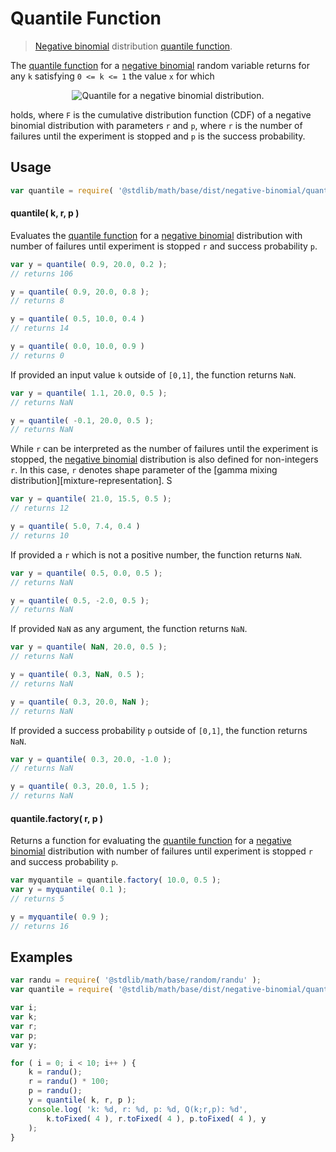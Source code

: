 Quantile Function
===

> [Negative binomial][negative-binomial] distribution [quantile function][quantile-function].

<section class="intro">

The [quantile function][quantile-function] for a [negative binomial][negative-binomial] random variable returns for any `k` satisfying `0 <= k <= 1` the value `x` for which

<!-- <equation class="equation" label="eq:quantile_function" align="center" raw="F(x-1;r,p) < k \le F(x;r,p)" alt="Quantile for a negative binomial distribution."> -->

<div class="equation" align="center" data-raw-text="F(x-1;r,p) < k \le F(x;r,p)" data-equation="eq:quantile_function">
    <img src="" alt="Quantile for a negative binomial distribution.">
    <br>
</div>

<!-- </equation> -->

holds, where `F` is the cumulative distribution function (CDF) of a negative binomial distribution with parameters `r` and `p`, where `r` is the number of failures until the experiment is stopped and `p` is the success probability.

<!-- </intro> -->

<section class="usage">

## Usage
``` javascript
var quantile = require( '@stdlib/math/base/dist/negative-binomial/quantile' );
```

#### quantile( k, r, p )

Evaluates the [quantile function][quantile-function] for a [negative binomial][negative-binomial] distribution with number of failures until experiment is stopped `r` and success probability `p`.

``` javascript
var y = quantile( 0.9, 20.0, 0.2 );
// returns 106

y = quantile( 0.9, 20.0, 0.8 );
// returns 8

y = quantile( 0.5, 10.0, 0.4 )
// returns 14

y = quantile( 0.0, 10.0, 0.9 )
// returns 0
```

If provided an input value `k` outside of `[0,1]`, the function returns `NaN`.

``` javascript
var y = quantile( 1.1, 20.0, 0.5 );
// returns NaN

y = quantile( -0.1, 20.0, 0.5 );
// returns NaN
```

While `r` can be interpreted as the number of failures until the experiment is stopped, the [negative binomial][negative-binomial] distribution is also defined for non-integers `r`. In this case, `r` denotes shape parameter of the [gamma mixing distribution][mixture-representation]. S

``` javascript
var y = quantile( 21.0, 15.5, 0.5 );
// returns 12

y = quantile( 5.0, 7.4, 0.4 )
// returns 10
```

If provided a `r` which is not a positive number, the function returns `NaN`.

``` javascript
var y = quantile( 0.5, 0.0, 0.5 );
// returns NaN

y = quantile( 0.5, -2.0, 0.5 );
// returns NaN
```

If provided `NaN` as any argument, the function returns `NaN`.

``` javascript
var y = quantile( NaN, 20.0, 0.5 );
// returns NaN

y = quantile( 0.3, NaN, 0.5 );
// returns NaN

y = quantile( 0.3, 20.0, NaN );
// returns NaN
```

If provided a success probability `p` outside of `[0,1]`, the function returns `NaN`.

``` javascript
var y = quantile( 0.3, 20.0, -1.0 );
// returns NaN

y = quantile( 0.3, 20.0, 1.5 );
// returns NaN
```

#### quantile.factory( r, p )

Returns a function for evaluating the [quantile function][quantile-function] for a [negative binomial][negative-binomial] distribution with number of failures until experiment is stopped `r` and success probability `p`.

``` javascript
var myquantile = quantile.factory( 10.0, 0.5 );
var y = myquantile( 0.1 );
// returns 5

y = myquantile( 0.9 );
// returns 16
```

<!-- </usage> -->

<section class="examples">

## Examples

``` javascript
var randu = require( '@stdlib/math/base/random/randu' );
var quantile = require( '@stdlib/math/base/dist/negative-binomial/quantile' );

var i;
var k;
var r;
var p;
var y;

for ( i = 0; i < 10; i++ ) {
    k = randu();
    r = randu() * 100;
    p = randu();
    y = quantile( k, r, p );
    console.log( 'k: %d, r: %d, p: %d, Q(k;r,p): %d',
        k.toFixed( 4 ), r.toFixed( 4 ), p.toFixed( 4 ), y
    );
}
```

<!-- </examples> -->


<section class="links">

[negative-binomial]: https://en.wikipedia.org/wiki/Negative_binomial_distribution
[quantile-function]: https://en.wikipedia.org/wiki/Quantile_function

<!-- </links> -->
